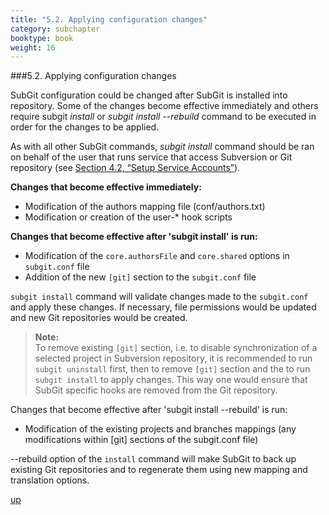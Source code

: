 ```yaml
---
title: "5.2. Applying configuration changes"
category: subchapter
booktype: book
weight: 16
---
```

###5.2. Applying configuration changes

SubGit configuration could be changed after SubGit is installed into repository. Some of the changes become effective immediately and others require subgit *install* or *subgit install --rebuild* command to be executed in order for the changes to be applied.

As with all other SubGit commands, *subgit install* command should be ran on behalf of the user that runs service that access Subversion or Git repository (see [Section 4.2, “Setup Service Accounts”](#9)).

**Changes that become effective immediately:**

+ Modification of the authors mapping file (conf/authors.txt)
+ Modification or creation of the user-\* hook scripts

**Changes that become effective after 'subgit install' is run:**

+ Modification of the `core.authorsFile` and `core.shared` options in `subgit.conf` file
+ Addition of the new `[git]` section to the `subgit.conf` file

`subgit install` command will validate changes made to the `subgit.conf` and apply these changes. If necessary, file permissions would be updated and new Git repositories would be created.

> **Note:**<br>
> To remove existing `[git]` section, i.e. to disable synchronization of a selected project in Subversion repository, it is recommended to run `subgit uninstall` first, then to remove `[git]` section and the to run `subgit install` to apply changes. This way one would ensure that SubGit specific hooks are removed from the Git repository.

Changes that become effective after 'subgit install --rebuild' is run:

+ Modification of the existing projects and branches mappings (any modifications within [git] sections of the subgit.conf file)

--rebuild option of the `install` command will make SubGit to back up existing Git repositories and to regenerate them using new mapping and translation options.

[up](#up)